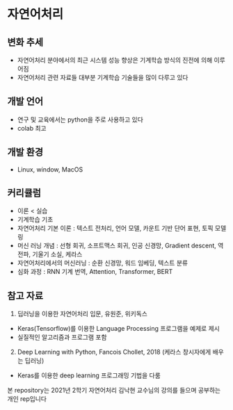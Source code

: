 # 자연어처리
## 변화 추세
- 자연어처리 분야에서의 최근 시스템 성능 향상은 기계학습 방식의 진전에 의해 이루어짐
- 자연어처리 관련 자료들 대부분 기계학습 기술들을 많이 다루고 있다

## 개발 언어
- 연구 및 교육에서는 python을 주로 사용하고 있다
- colab 최고

## 개발 환경
- Linux, window, MacOS

## 커리큘럼
- 이론 < 실습
- 기계학습 기초
- 자연어처리 기본 이론 : 텍스트 전처리, 언어 모델, 카운트 기반 단어 표현, 토픽 모델링
- 머신 러닝 개념 : 선형 회귀, 소프트맥스 회귀, 인공 신경망, Gradient descent, 역전파, 기울기 소실, 케라스
- 자연어처리에서의 머신러닝 : 순환 신경망, 워드 임베딩, 텍스트 분류
- 심화 과정 : RNN 기계 번역, Attention, Transformer, BERT

## 참고 자료

1. 딥러닝을 이용한 자연어처리 입문, 유원준, 위키독스
  - Keras(Tensorflow)를 이용한 Language Processing 프로그램을 예제로 제시
  - 실질적인 알고리즘과 프로그램 포함

2. Deep Learning with Python, Fancois Chollet, 2018 (케라스 창시자에게 배우는 딥러닝)
  - Keras를 이용한 deep learning 프로그래밍 기법을 다룸

본 repository는 2021년 2학기 자연어처리 김낙현 교수님의 강의를 들으며 공부하는 개인 rep입니다
